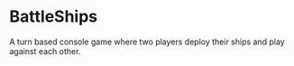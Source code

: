 # BattleShips
A turn based console game where two players deploy their ships and play against each other.
